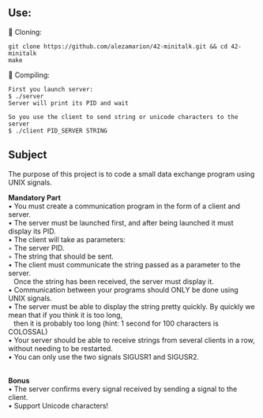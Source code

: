 
## Use:

🚧 Cloning:<br/>
```
git clone https://github.com/alezamarion/42-minitalk.git && cd 42-minitalk
make
```

🚧 Compiling:<br/>
```
First you launch server:
$ ./server
Server will print its PID and wait

So you use the client to send string or unicode characters to the server
$ ./client PID_SERVER STRING
```

## Subject

The purpose of this project is to code a small data exchange program using UNIX signals. <br>

**Mandatory Part** <br>
• You must create a communication program in the form of a client and server. <br> 
• The server must be launched first, and after being launched it must display its PID. <br>
• The client will take as parameters: <br>
◦ The server PID. <br>
◦ The string that should be sent. <br>
• The client must communicate the string passed as a parameter to the server. <br>
  &ensp; Once the string has been received, the server must display it. <br>
• Communication between your programs should ONLY be done using UNIX signals. <br>
• The server must be able to display the string pretty quickly. By quickly we mean that if you think it is too long, <br>
  &ensp; then it is probably too long (hint: 1 second   for 100 characters is COLOSSAL) <br>
• Your server should be able to receive strings from several clients in a row, without needing to be restarted. <br>
• You can only use the two signals SIGUSR1 and SIGUSR2. <br><br>

**Bonus** <br>
• The server confirms every signal received by sending a signal to the client. <br>
• Support Unicode characters! <br>
